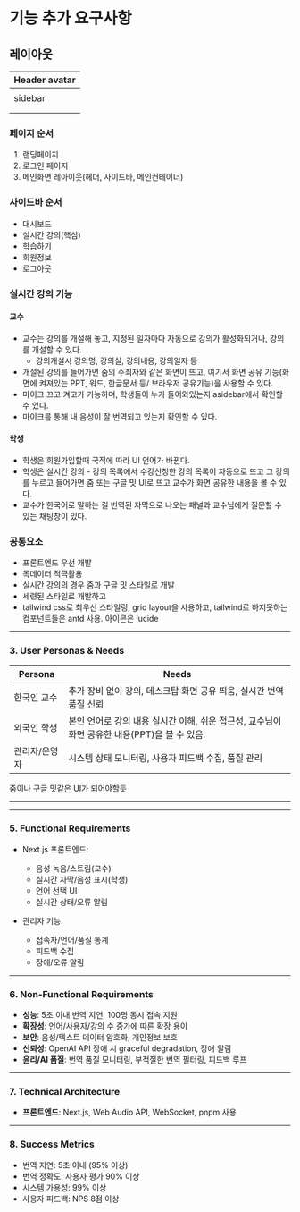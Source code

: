 # 기능 추가 요구사항

## 레이아웃

| Header                   avatar |
|---------------------------------|
|         |                       |
| sidebar |     main container    |
|         |                       |
|         |                       |

### 페이지 순서

1. 랜딩페이지
2. 로그인 페이지
3. 메인화면 레아이웃(헤더, 사이드바, 메인컨테이너)

### 사이드바 순서

* 대시보드
* 실시간 강의(핵심)
* 학습하기
* 회원정보
* 로그아웃

### 실시간 강의 기능

#### 교수

* 교수는 강의를 개설해 놓고, 지정된 일자마다 자동으로 강의가 활성화되거나, 강의를 개설할 수 있다.
  * 강의개설시 강의명, 강의실, 강의내용, 강의일자 등
* 개설된 강의를 들어가면 줌의 주최자와 같은 화면이 뜨고, 여기서 화면 공유 기능(화면에 켜져있는 PPT, 워드, 한글문서 등/ 브라우저 공유기능)을 사용할 수 있다.
* 마이크 끄고 켜고가 가능하며, 학생들이 누가 들어와있는지 asidebar에서 확인할 수 있다.
* 마이크를 통해 내 음성이 잘 번역되고 있는지 확인할 수 있다.

#### 학생

* 학생은 회원가입할때 국적에 따라 UI 언어가 바뀐다. 
* 학생은 실시간 강의 - 강의 목록에서 수강신청한 강의 목록이 자동으로 뜨고 그 강의를 누르고 들어가면 줌 또는 구글 밋 UI로 뜨고 교수가 화면 공유한 내용을 볼 수 있다.
* 교수가 한국어로 말하는 걸 번역된 자막으로 나오는 패널과 교수님에게 질문할 수 있는 채팅창이 있다.

### 공통요소

* 프론트엔드 우선 개발
* 목데이터 적극활용
* 실시간 강의의 경우 줌과 구글 밋 스타일로 개발
* 세련된 스타일로 개발하고
* tailwind css로 최우선 스타일링, grid layout을 사용하고, tailwind로 하지못하는 컴포넌트들은 antd 사용. 아이콘은 lucide
---

### 3. **User Personas & Needs**

| Persona         | Needs                                                         |
|-----------------|--------------------------------------------------------------|
| 한국인 교수      | 추가 장비 없이 강의, 데스크탑 화면 공유 띄움, 실시간 번역 품질 신뢰                   |
| 외국인 학생      | 본인 언어로 강의 내용 실시간 이해, 쉬운 접근성, 교수님이 화면 공유한 내용(PPT)을 볼 수 있음.                |
| 관리자/운영자    | 시스템 상태 모니터링, 사용자 피드백 수집, 품질 관리           |

줌이나 구글 밋같은 UI가 되어야할듯

---

---

### 5. **Functional Requirements**

- Next.js 프론트엔드:  
  - 음성 녹음/스트림(교수)  
  - 실시간 자막/음성 표시(학생)  
  - 언어 선택 UI  
  - 실시간 상태/오류 알림

- 관리자 기능:  
  - 접속자/언어/품질 통계  
  - 피드백 수집  
  - 장애/오류 알림

---

### 6. **Non-Functional Requirements**

- **성능**: 5초 이내 번역 지연, 100명 동시 접속 지원
- **확장성**: 언어/사용자/강의 수 증가에 따른 확장 용이
- **보안**: 음성/텍스트 데이터 암호화, 개인정보 보호
- **신뢰성**: OpenAI API 장애 시 graceful degradation, 장애 알림
- **윤리/AI 품질**: 번역 품질 모니터링, 부적절한 번역 필터링, 피드백 루프

---

### 7. **Technical Architecture**

- **프론트엔드**: Next.js, Web Audio API, WebSocket, pnpm 사용


---

### 8. **Success Metrics**

- 번역 지연: 5초 이내 (95% 이상)
- 번역 정확도: 사용자 평가 90% 이상
- 시스템 가용성: 99% 이상
- 사용자 피드백: NPS 8점 이상
